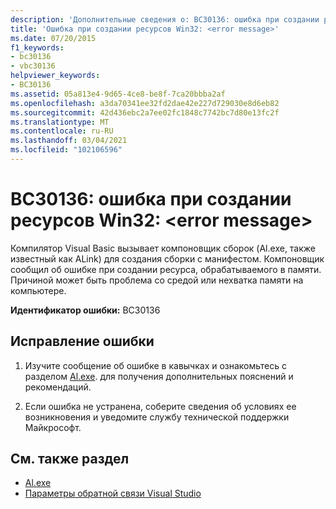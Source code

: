 ```yaml
---
description: 'Дополнительные сведения о: BC30136: ошибка при создании ресурсов Win32: <error message>'
title: 'Ошибка при создании ресурсов Win32: <error message>'
ms.date: 07/20/2015
f1_keywords:
- bc30136
- vbc30136
helpviewer_keywords:
- BC30136
ms.assetid: 05a813e4-9d65-4ce8-be8f-7ca20bbba2af
ms.openlocfilehash: a3da70341ee32fd2dae42e227d729030e8d6eb82
ms.sourcegitcommit: 42d436ebc2a7ee02fc1848c7742bc7d80e13fc2f
ms.translationtype: MT
ms.contentlocale: ru-RU
ms.lasthandoff: 03/04/2021
ms.locfileid: "102106596"
---
```

# <a name="bc30136-error-creating-win32-resources-error-message"></a>BC30136: ошибка при создании ресурсов Win32: \<error message>

Компилятор Visual Basic вызывает компоновщик сборок (Al.exe, также известный как ALink) для создания сборки с манифестом. Компоновщик сообщил об ошибке при создании ресурса, обрабатываемого в памяти. Причиной может быть проблема со средой или нехватка памяти на компьютере.

 **Идентификатор ошибки:** BC30136

## <a name="to-correct-this-error"></a>Исправление ошибки

1. Изучите сообщение об ошибке в кавычках и ознакомьтесь с разделом [Al.exe](../../../framework/tools/al-exe-assembly-linker.md). для получения дополнительных пояснений и рекомендаций.

2. Если ошибка не устранена, соберите сведения об условиях ее возникновения и уведомите службу технической поддержки Майкрософт.

## <a name="see-also"></a>См. также раздел

- [Al.exe](../../../framework/tools/al-exe-assembly-linker.md)
- [Параметры обратной связи Visual Studio](/visualstudio/ide/feedback-options)
